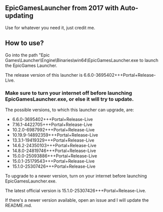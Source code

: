## EpicGamesLauncher from 2017 with Auto-updating

Use for whatever you need it, just credit me.

## How to use?

Go into the path "Epic Games\Launcher\Engine\Binaries\win64\EpicGamesLauncher.exe to launch the EpicGames Launcher.

The release version of this launcher is 6.6.0-3695402+++Portal+Release-Live.

### Make sure to turn your internet off before launching EpicGamesLauncher.exe, or else it will try to update.

The possible versions, to which this launcher can upgrade, are:

- 6.6.0-3695402+++Portal+Release-Live
- 7.16.1-4422705+++Portal+Release-Live
- 10.2.0-6987992+++Portal+Release-Live
- 10.19.9-14892359+++Portal+Release-Live
- 13.3.1-19419329+++Portal+Release-Live
- 14.6.2-24350103+++Portal+Release-Live
- 14.8.0-24819746+++Portal+Release-Live
- 15.0.0-25093886+++Portal+Release-Live
- 15.0.1-25179543+++Portal+Release-Live
- 15.1.0-25307426+++Portal+Release-Live
                                                                
To upgrade to a newer version, turn on your internet before launching EpicGamesLauncher.exe.

The latest official version is 15.1.0-25307426+++Portal+Release-Live.

If there's a newer version available, open an issue and I will update the README.md.
